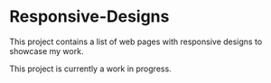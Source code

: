 # Responsive-Designs
This project contains a list of web pages with responsive designs to showcase my work.

This project is currently a work in progress.

